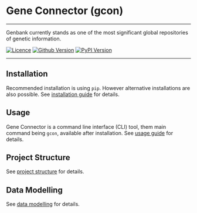 # Gene Connector (gcon)

___

Genbank currently stands as one of the most significant global repositories of genetic information.

[![Licence](https://img.shields.io/pypi/l/gene-connector-cli?style=for-the-badge)](LICENSE)
[![Github Version](https://img.shields.io/github/v/tag/sgelias/gene-connector-cli?style=for-the-badge)](pyproject.toml)
[![PyPI Version](https://img.shields.io/pypi/v/gene-connector-cli?style=for-the-badge)](pyproject.toml)

___

## Installation

Recommended installation is using `pip`. However alternative installations are also possible. See [installation guide](docs/01_installation.md) for details.

## Usage

Gene Connector is a command line interface (CLI) tool, them main command being `gcon`, available after installation. See [usage guide](docs/02_usage.md) for details.

## Project Structure

See [project structure](docs/03_project_structure.md) for details.

## Data Modelling

See [data modelling](docs/04_data_modelling.md) for details.
